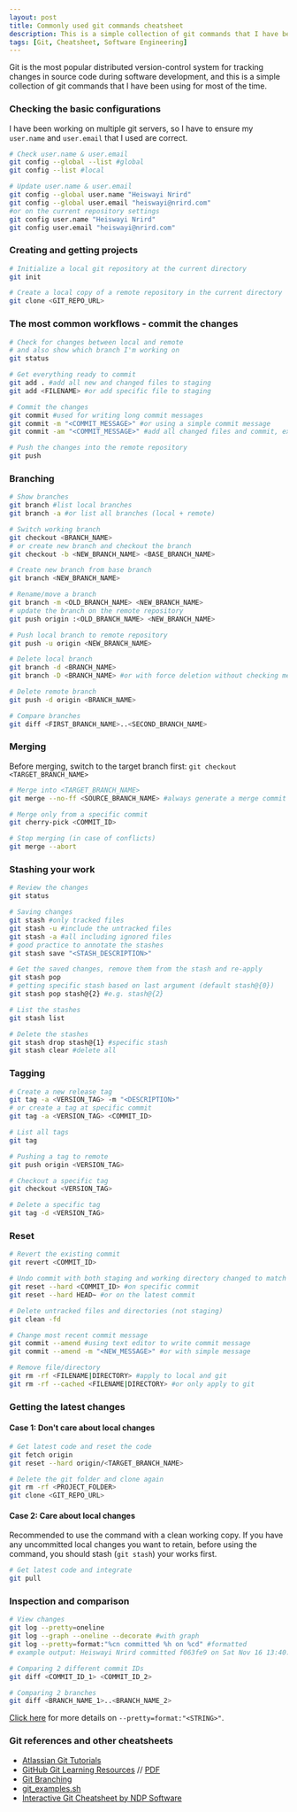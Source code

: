 ```yaml
---
layout: post
title: Commonly used git commands cheatsheet
description: This is a simple collection of git commands that I have been using for most of the time.
tags: [Git, Cheatsheet, Software Engineering]
---
```


Git is the most popular distributed version-control system for tracking changes in source code during software development, and this is a simple collection of git commands that I have been using for most of the time.



### Checking the basic configurations

I have been working on multiple git servers, so I have to ensure my `user.name` and `user.email` that I used are correct.

```bash
# Check user.name & user.email
git config --global --list #global
git config --list #local

# Update user.name & user.email
git config --global user.name "Heiswayi Nrird"
git config --global user.email "heiswayi@nrird.com"
#or on the current repository settings
git config user.name "Heiswayi Nrird"
git config user.email "heiswayi@nrird.com"
```



### Creating and getting projects

```bash
# Initialize a local git repository at the current directory
git init

# Create a local copy of a remote repository in the current directory
git clone <GIT_REPO_URL>
```



### The most common workflows - commit the changes

```bash
# Check for changes between local and remote
# and also show which branch I'm working on
git status

# Get everything ready to commit
git add . #add all new and changed files to staging
git add <FILENAME> #or add specific file to staging

# Commit the changes
git commit #used for writing long commit messages
git commit -m "<COMMIT_MESSAGE>" #or using a simple commit message
git commit -am "<COMMIT_MESSAGE>" #add all changed files and commit, except the new files

# Push the changes into the remote repository
git push
```



### Branching

```bash
# Show branches
git branch #list local branches
git branch -a #or list all branches (local + remote)

# Switch working branch
git checkout <BRANCH_NAME>
# or create new branch and checkout the branch
git checkout -b <NEW_BRANCH_NAME> <BASE_BRANCH_NAME>

# Create new branch from base branch
git branch <NEW_BRANCH_NAME>

# Rename/move a branch
git branch -m <OLD_BRANCH_NAME> <NEW_BRANCH_NAME>
# update the branch on the remote repository
git push origin :<OLD_BRANCH_NAME> <NEW_BRANCH_NAME>

# Push local branch to remote repository
git push -u origin <NEW_BRANCH_NAME>

# Delete local branch
git branch -d <BRANCH_NAME>
git branch -D <BRANCH_NAME> #or with force deletion without checking merged status

# Delete remote branch
git push -d origin <BRANCH_NAME>

# Compare branches
git diff <FIRST_BRANCH_NAME>..<SECOND_BRANCH_NAME>
```



### Merging

Before merging, switch to the target branch first: `git checkout <TARGET_BRANCH_NAME>`

```bash
# Merge into <TARGET_BRANCH_NAME>
git merge --no-ff <SOURCE_BRANCH_NAME> #always generate a merge commit

# Merge only from a specific commit
git cherry-pick <COMMIT_ID>

# Stop merging (in case of conflicts)
git merge --abort
```



### Stashing your work

```bash
# Review the changes
git status

# Saving changes
git stash #only tracked files
git stash -u #include the untracked files
git stash -a #all including ignored files
# good practice to annotate the stashes
git stash save "<STASH_DESCRIPTION>"

# Get the saved changes, remove them from the stash and re-apply
git stash pop
# getting specific stash based on last argument (default stash@{0})
git stash pop stash@{2} #e.g. stash@{2}

# List the stashes
git stash list

# Delete the stashes
git stash drop stash@{1} #specific stash
git stash clear #delete all
```



### Tagging

```bash
# Create a new release tag
git tag -a <VERSION_TAG> -m "<DESCRIPTION>"
# or create a tag at specific commit
git tag -a <VERSION_TAG> <COMMIT_ID>

# List all tags
git tag

# Pushing a tag to remote
git push origin <VERSION_TAG>

# Checkout a specific tag
git checkout <VERSION_TAG>

# Delete a specific tag
git tag -d <VERSION_TAG>
```



### Reset

```bash
# Revert the existing commit
git revert <COMMIT_ID>

# Undo commit with both staging and working directory changed to match the repo
git reset --hard <COMMIT_ID> #on specific commit
git reset --hard HEAD~ #or on the latest commit

# Delete untracked files and directories (not staging)
git clean -fd

# Change most recent commit message
git commit --amend #using text editor to write commit message
git commit --amend -m "<NEW_MESSAGE>" #or with simple message

# Remove file/directory
git rm -rf <FILENAME|DIRECTORY> #apply to local and git
git rm -rf --cached <FILENAME|DIRECTORY> #or only apply to git
```



### Getting the latest changes

#### Case 1: Don't care about local changes

```bash
# Get latest code and reset the code
git fetch origin
git reset --hard origin/<TARGET_BRANCH_NAME>

# Delete the git folder and clone again
git rm -rf <PROJECT_FOLDER>
git clone <GIT_REPO_URL>
```

#### Case 2: Care about local changes

Recommended to use the command with a clean working copy. If you have any uncommitted local changes you want to retain, before using the command, you should stash (`git stash`) your works first.

```bash
# Get latest code and integrate
git pull
```



### Inspection and comparison

```bash
# View changes
git log --pretty=oneline
git log --graph --oneline --decorate #with graph
git log --pretty=format:"%cn committed %h on %cd" #formatted
# example output: Heiswayi Nrird committed f063fe9 on Sat Nov 16 13:40:35 2019 +0800

# Comparing 2 different commit IDs
git diff <COMMIT_ID_1> <COMMIT_ID_2>

# Comparing 2 branches
git diff <BRANCH_NAME_1>..<BRANCH_NAME_2>
```

[Click here](https://mirrors.edge.kernel.org/pub/software/scm/git/docs/git-log.html#_pretty_formats) for more details on `--pretty=format:"<STRING>"`.



### Git references and other cheatsheets

- [Atlassian Git Tutorials](https://www.atlassian.com/git/tutorials/setting-up-a-repository)
- [GitHub Git Learning Resources](http://try.github.io/) // [PDF](https://github.github.com/training-kit/downloads/github-git-cheat-sheet.pdf)
- [Git Branching](https://gist.github.com/digitaljhelms/4287848)
- [git_examples.sh](https://gist.github.com/heiswayi/ee92a4d1d12cd88dd1cf28dd4c7499c0)
- [Interactive Git Cheatsheet by NDP Software](https://ndpsoftware.com/git-cheatsheet.html)
